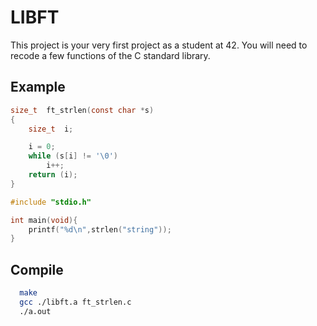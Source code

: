 
# LIBFT

This project is your very first project as a student at 42. You will need to recode a few functions of the C standard library.





## Example


```C
size_t	ft_strlen(const char *s)
{
	size_t	i;

	i = 0;
	while (s[i] != '\0')
		i++;
	return (i);
}

#include "stdio.h"

int main(void){
	printf("%d\n",strlen("string"));
}
```
## Compile

```bash
  make
  gcc ./libft.a ft_strlen.c
  ./a.out
```

  
